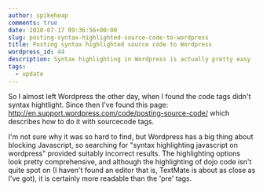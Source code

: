 ```yaml
---
author: spikeheap
comments: true
date: 2010-07-17 09:36:56+00:00
slug: posting-syntax-highlighted-source-code-to-wordpress
title: Posting syntax highlighted source code to Wordpress
wordpress_id: 44
description: Syntax highlighting in Wordpress is actually pretty easy
tags: 
  - update
---
```


So I almost left Wordpress the other day, when I found the code tags didn't syntax hightlight. Since then I've found this page: http://en.support.wordpress.com/code/posting-source-code/ which describes how to do it with sourcecode tags. 

I'm not sure why it was so hard to find, but Wordpress has a big thing about blocking Javascript, so searching for "syntax highlighting javascript on wordpress" provided suitably incorrect results. The highlighting options look pretty comprehensive, and although the highlighting of dojo code isn't quite spot on (I haven't found an editor that is, TextMate is about as close as I've got), it is certainly more readable than the 'pre' tags.
